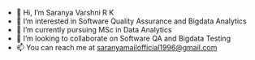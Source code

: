 - 👋 Hi, I’m Saranya Varshni R K
- 👀 I’m interested in Software Quality Assurance and Bigdata Analytics
- 🌱 I’m currently pursuing MSc in Data Analytics
- 💞️ I’m looking to collaborate on Software QA and Bigdata Testing
- 📫 You can reach me at saranyamailofficial1996@gmail.com

<!---
rksaranyavarshni/rksaranyavarshni is a ✨ special ✨ repository because its `README.md` (this file) appears on your GitHub profile.
You can click the Preview link to take a look at your changes.
--->
